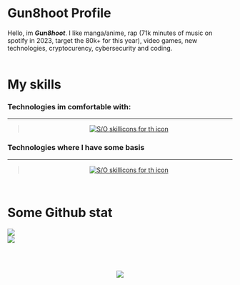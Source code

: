 # Gun8hoot Profile
Hello, im ***Gun8hoot***. I like manga/anime, rap (71k minutes of music on spotify in 2023, target the 80k+ for this year), video games, new technologies, cryptocurency, cybersecurity and coding.<br><br>

# My skills 
### Technologies im comfortable with:
---

<center>

>[![S/O skillicons for th icon](https://skillicons.dev/icons?i=python,markdown,bash,linux,html,css,&theme=dark)](https://skillcons.dev/)

</center>

### Technologies where I have some basis

---

<center>

>[![S/O skillicons for th icon](https://skillicons.dev/icons?i=c,cpp,js,nodejs,windows&theme=dark)](https://skillcons.dev/)

</center>
<br>

# Some Github stat
![](https://github-readme-stats.vercel.app/api?username=Gun8hoot&theme=blue-green) <br>
![](https://github-readme-stats.vercel.app/api/top-langs/?username=Gun8hoot&theme=blue-green)

<br>
<center>
<br>

![](http://ForTheBadge.com/images/badges/built-with-love.svg)
